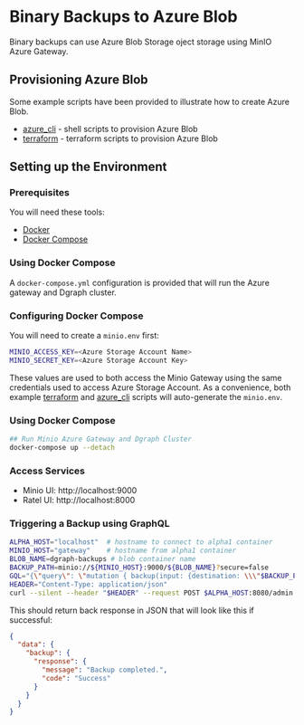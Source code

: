 # Binary Backups to Azure Blob

Binary backups can use Azure Blob Storage oject storage using MinIO Azure Gateway.

## Provisioning Azure Blob

Some example scripts have been provided to illustrate how to create Azure Blob.

* [azure_cli](azure_cli/README.md) - shell scripts to provision Azure Blob
* [terraform](terraform/README.md) - terraform scripts to provision Azure Blob

## Setting up the Environment

### Prerequisites

You will need these tools:

* [Docker](https://docs.docker.com/get-docker/)
* [Docker Compose](https://docs.docker.com/compose/install/)

### Using Docker Compose

A `docker-compose.yml` configuration is provided that will run the Azure gateway and Dgraph cluster.

### Configuring Docker Compose

You will need to create a `minio.env` first:

```bash
MINIO_ACCESS_KEY=<Azure Storage Account Name>
MINIO_SECRET_KEY=<Azure Storage Account Key>
```

These values are used to both access the Minio Gateway using the same credentials used to access Azure Storage Account.  As a convenience, both example [terraform](terraform/README.md) and [azure_cli](azure_cli/README.md) scripts will auto-generate the `minio.env`.

### Using Docker Compose

```bash
## Run Minio Azure Gateway and Dgraph Cluster
docker-compose up --detach
```

### Access Services

* Minio UI: http://localhost:9000
* Ratel UI: http://localhost:8000

### Triggering a Backup using GraphQL

```bash
ALPHA_HOST="localhost"  # hostname to connect to alpha1 container
MINIO_HOST="gateway"    # hostname from alpha1 container
BLOB_NAME=dgraph-backups # blob container name
BACKUP_PATH=minio://${MINIO_HOST}:9000/${BLOB_NAME}?secure=false
GQL="{\"query\": \"mutation { backup(input: {destination: \\\"$BACKUP_PATH\\\" forceFull: true}) { response { message code } } }\"}"
HEADER="Content-Type: application/json"
curl --silent --header "$HEADER" --request POST $ALPHA_HOST:8080/admin --data "$GQL"
```

This should return back response in JSON that will look like this if successful:

```JSON
{
  "data": {
    "backup": {
      "response": {
        "message": "Backup completed.",
        "code": "Success"
      }
    }
  }
}
```
